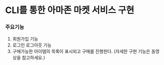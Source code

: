 # CLI를 통한 아마존 마켓 서비스 구현

### 주요기능

  1. 회원가입 기능
  2. 로그인 로그아웃 기능
  3. 구매가능한 아이템의 목록이 표시되고 구매를 진행한다.
  (자세한 구현 기능은 동영상을 참고하세요.)
